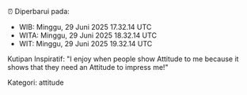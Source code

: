 ⏰ Diperbarui pada:
- WIB: Minggu, 29 Juni 2025 17.32.14 UTC
- WITA: Minggu, 29 Juni 2025 18.32.14 UTC
- WIT: Minggu, 29 Juni 2025 19.32.14 UTC

Kutipan Inspiratif:
"I enjoy when people show Attitude to me because it shows that they need an Attitude to impress me!"


Kategori: attitude

